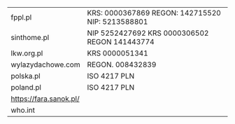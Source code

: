 |||
|---|---|
|fppl.pl|KRS: 0000367869 REGON: 142715520 NIP: 5213588801|
|sinthome.pl|NIP 5252427692 KRS 0000306502 REGON 141443774| 
|lkw.org.pl|KRS 0000051341|
|wylazydachowe.com|REGON. 008432839|
|polska.pl|ISO 4217 PLN|
|poland.pl|ISO 4217 PLN|
|https://fara.sanok.pl/||
|who.int||
